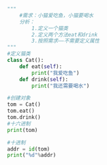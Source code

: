 
<BlogInfo title="2.第一个面向对象程序" author="白日梦想猿" pv=0 read_times=0 pre_cost_time=0分15秒 category="面向对象" tag_list="['面向对象']" create_time="2020.02.21 11:19:47" update_time="2020.02.21 11:52:28" />

```python

"""
    #需求：小猫爱吃鱼，小猫要喝水
    分析：
        1.定义一个猫类
        2.定义两个方法eat和drink
        3.按照需求——不需要定义属性
"""
#定义猫类
class Cat():
    def eat(self):
        print("我爱吃鱼")
    def drink(self):
        print("我还需要喝水")

#创建对象
tom = Cat()
tom.eat()
tom.drink()
#十六进制
print(tom)

#十进制
addr = id(tom)
print("%d"%addr)
```
